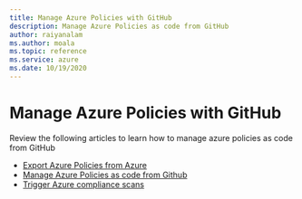 ```yaml
--- 
title: Manage Azure Policies with GitHub  
description: Manage Azure Policies as code from GitHub 
author: raiyanalam 
ms.author: moala 
ms.topic: reference
ms.service: azure 
ms.date: 10/19/2020
---
```



# Manage Azure Policies with GitHub

Review the following articles to learn how to manage azure policies as code from GitHub

- [Export Azure Policies from Azure](azure/governance/policy/how-to/export-resources)   
- [Manage Azure Policies as code from Github](azure/governance/policy/tutorials/policy-as-code-github)
- [Trigger Azure compliance scans](azure/governance/policy/how-to/get-compliance-data#on-demand-evaluation-scan)  
